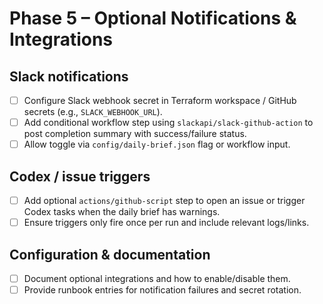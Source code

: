 # Phase 5 – Optional Notifications & Integrations

## Slack notifications
- [ ] Configure Slack webhook secret in Terraform workspace / GitHub secrets (e.g., `SLACK_WEBHOOK_URL`).
- [ ] Add conditional workflow step using `slackapi/slack-github-action` to post completion summary with success/failure status.
- [ ] Allow toggle via `config/daily-brief.json` flag or workflow input.

## Codex / issue triggers
- [ ] Add optional `actions/github-script` step to open an issue or trigger Codex tasks when the daily brief has warnings.
- [ ] Ensure triggers only fire once per run and include relevant logs/links.

## Configuration & documentation
- [ ] Document optional integrations and how to enable/disable them.
- [ ] Provide runbook entries for notification failures and secret rotation.
